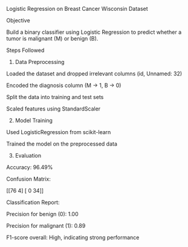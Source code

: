 Logistic Regression on Breast Cancer Wisconsin Dataset

Objective

Build a binary classifier using Logistic Regression to predict whether a tumor is malignant (M) or benign (B).


Steps Followed

1. Data Preprocessing

Loaded the dataset and dropped irrelevant columns (id, Unnamed: 32)

Encoded the diagnosis column (M → 1, B → 0)

Split the data into training and test sets

Scaled features using StandardScaler


2. Model Training

Used LogisticRegression from scikit-learn

Trained the model on the preprocessed data


3. Evaluation

Accuracy: 96.49%

Confusion Matrix:

[[76  4]
 [ 0 34]]

Classification Report:

Precision for benign (0): 1.00

Precision for malignant (1): 0.89

F1-score overall: High, indicating strong performance
